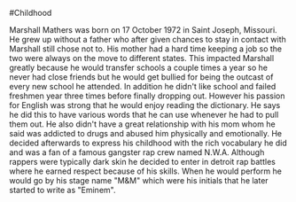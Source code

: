 #Childhood
        <p>Marshall Mathers was born on 17 October 1972 in Saint Joseph, Missouri. He grew up without a father who after 
        given chances to stay in contact with Marshall still chose not to. His mother had a hard time keeping a job so 
        the two were always on the move to different states. This impacted Marshall greatly because he would transfer 
        schools a couple times a year so he never had close friends but he would get bullied for being the outcast of
        every new school he attended. In addition he didn't like school and failed freshmen year three times before 
        finally dropping out. However his passion for English was strong that he would enjoy reading the dictionary. 
        He says he did this to have various words that he can use whenever he had to pull them out. He also didn't have 
        a great relationship with his mom whom he said was addicted to drugs and abused him physically and emotionally. 
        He decided afterwards to express his childhood with the rich vocabulary he did and was a fan of a famous 
        gangster rap crew named N.W.A. Although rappers were typically dark skin he decided to enter in detroit rap 
        battles where he earned respect because of his skills. When he would perform he would go by his stage name 
        "M&M" which were his initials that he later started to write as "Eminem".</p>
